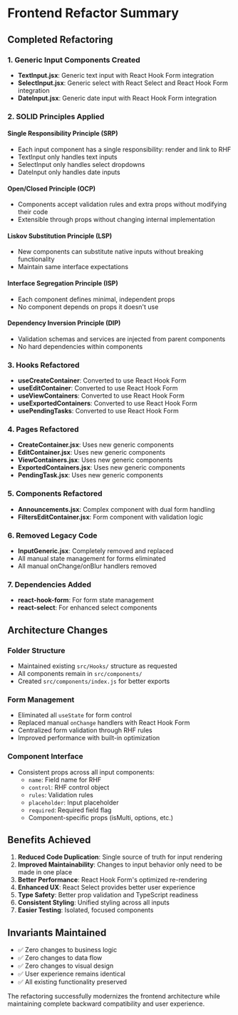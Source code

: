 # Frontend Refactor Summary

## Completed Refactoring

### 1. Generic Input Components Created
- **TextInput.jsx**: Generic text input with React Hook Form integration
- **SelectInput.jsx**: Generic select with React Select and React Hook Form integration
- **DateInput.jsx**: Generic date input with React Hook Form integration

### 2. SOLID Principles Applied

#### Single Responsibility Principle (SRP)
- Each input component has a single responsibility: render and link to RHF
- TextInput only handles text inputs
- SelectInput only handles select dropdowns
- DateInput only handles date inputs

#### Open/Closed Principle (OCP)
- Components accept validation rules and extra props without modifying their code
- Extensible through props without changing internal implementation

#### Liskov Substitution Principle (LSP)
- New components can substitute native inputs without breaking functionality
- Maintain same interface expectations

#### Interface Segregation Principle (ISP)
- Each component defines minimal, independent props
- No component depends on props it doesn't use

#### Dependency Inversion Principle (DIP)
- Validation schemas and services are injected from parent components
- No hard dependencies within components

### 3. Hooks Refactored
- **useCreateContainer**: Converted to use React Hook Form
- **useEditContainer**: Converted to use React Hook Form  
- **useViewContainers**: Converted to use React Hook Form
- **useExportedContainers**: Converted to use React Hook Form
- **usePendingTasks**: Converted to use React Hook Form

### 4. Pages Refactored
- **CreateContainer.jsx**: Uses new generic components
- **EditContainer.jsx**: Uses new generic components
- **ViewContainers.jsx**: Uses new generic components
- **ExportedContainers.jsx**: Uses new generic components
- **PendingTask.jsx**: Uses new generic components

### 5. Components Refactored
- **Announcements.jsx**: Complex component with dual form handling
- **FiltersEditContainer.jsx**: Form component with validation logic

### 6. Removed Legacy Code
- **InputGeneric.jsx**: Completely removed and replaced
- All manual state management for forms eliminated
- All manual onChange/onBlur handlers removed

### 7. Dependencies Added
- **react-hook-form**: For form state management
- **react-select**: For enhanced select components

## Architecture Changes

### Folder Structure
- Maintained existing `src/Hooks/` structure as requested
- All components remain in `src/components/`
- Created `src/components/index.js` for better exports

### Form Management
- Eliminated all `useState` for form control
- Replaced manual `onChange` handlers with React Hook Form
- Centralized form validation through RHF rules
- Improved performance with built-in optimization

### Component Interface
- Consistent props across all input components:
  - `name`: Field name for RHF
  - `control`: RHF control object
  - `rules`: Validation rules
  - `placeholder`: Input placeholder
  - `required`: Required field flag
  - Component-specific props (isMulti, options, etc.)

## Benefits Achieved

1. **Reduced Code Duplication**: Single source of truth for input rendering
2. **Improved Maintainability**: Changes to input behavior only need to be made in one place
3. **Better Performance**: React Hook Form's optimized re-rendering
4. **Enhanced UX**: React Select provides better user experience
5. **Type Safety**: Better prop validation and TypeScript readiness
6. **Consistent Styling**: Unified styling across all inputs
7. **Easier Testing**: Isolated, focused components

## Invariants Maintained
- ✅ Zero changes to business logic
- ✅ Zero changes to data flow
- ✅ Zero changes to visual design
- ✅ User experience remains identical
- ✅ All existing functionality preserved

The refactoring successfully modernizes the frontend architecture while maintaining complete backward compatibility and user experience.